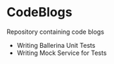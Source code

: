 # CodeBlogs
Repository containing code blogs

- Writing Ballerina Unit Tests
- Writing Mock Service for Tests

